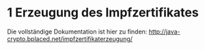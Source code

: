 # 1 Erzeugung des Impfzertifikates


Die vollständige Dokumentation ist hier zu finden: http://java-crypto.bplaced.net/impfzertifikaterzeugung/
